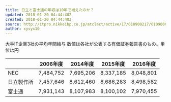 ```yaml
---
title: 日立と富士通の年収は10年で増えたのか？
updated: 2018-01-20 04:44:48Z
created: 2018-01-20 04:44:48Z
source: http://itpro.nikkeibp.co.jp/atclact/active/17/010900217/010900001/
author: xyvyx10
---
```


大手IT企業3社の平均年間給与
数値は各社が公表する有価証券報告書のもの。単位は円

|     | 2006年度 | 2014年度 | 2015年度 | 2016年度 |
| --- | --- | --- | --- | --- |
| NEC | 7,484,752 | 7,695,206 | 8,337,185 | 8,048,801 |
| 日立製作所 | 7,457,646 | 8,612,460 | 8,686,283 | 8,498,582 |
| 富士通 | 7,931,143 | 8,107,983 | 8,100,102 | 7,970,455 |